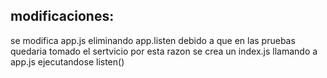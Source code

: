 ## modificaciones:
se modifica app.js eliminando app.listen debido a que en las pruebas quedaria tomado el sertvicio
por esta razon se crea un index.js llamando a app.js ejecutandose listen()
